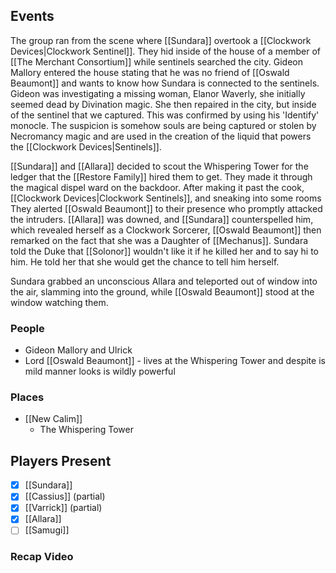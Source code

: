 ## Events
The group ran from the scene where [[Sundara]] overtook a [[Clockwork Devices|Clockwork Sentinel]]. They hid inside of the house of a member of [[The Merchant Consortium]] while sentinels searched the city. Gideon Mallory entered the house stating that he was no friend of [[Oswald Beaumont]] and wants to know how Sundara is connected to the sentinels. Gideon was investigating a missing woman, Elanor Waverly, she initially seemed dead by Divination magic. She then repaired in the city, but inside of the sentinel that we captured. This was confirmed by using his 'Identify' monocle. The suspicion is somehow souls are being captured or stolen by Necromancy magic and are used in the creation of the liquid that powers the [[Clockwork Devices|Sentinels]]. 

[[Sundara]] and [[Allara]] decided to scout the Whispering Tower for the ledger that the [[Restore Family]] hired them to get. They made it through the magical dispel ward on the backdoor. After making it past the cook, [[Clockwork Devices|Clockwork Sentinels]], and sneaking into some rooms They alerted [[Oswald Beaumont]] to their presence who promptly attacked the intruders. [[Allara]] was downed, and [[Sundara]] counterspelled him, which revealed herself as a Clockwork Sorcerer, [[Oswald Beaumont]] then remarked on the fact that she was a Daughter of [[Mechanus]]. Sundara told the Duke that [[Solonor]] wouldn't like it if he killed her and to say hi to him. He told her that she would get the chance to tell him herself.

Sundara grabbed an unconscious Allara and teleported out of window into the air, slamming into the ground, while [[Oswald Beaumont]] stood at the window watching them.

### People
- Gideon Mallory and Ulrick 
- Lord [[Oswald Beaumont]] - lives at the Whispering Tower and despite is mild manner looks is wildly powerful

### Places 
- [[New Calim]] 
	- The Whispering Tower

## Players Present
- [x] [[Sundara]] 
- [x] [[Cassius]] (partial) 
- [x] [[Varrick]] (partial)
- [x] [[Allara]] 
- [ ] [[Samugi]] 

### Recap Video
 